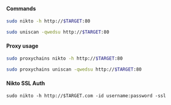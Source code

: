 #### Commands
```bash - kali
sudo nikto -h http://$TARGET:80
```
```bash - kali
sudo uniscan -qwedsu http://$TARGET:80
```
#### Proxy usage
```bash - kali
sudo proxychains nikto -h http://$TARGET:80
```
```bash - kali
sudo proxychains uniscan -qwedsu http://$TARGET:80
```
#### Nikto SSL Auth
```
sudo nikto -h http://$TARGET.com -id username:password -ssl
```
